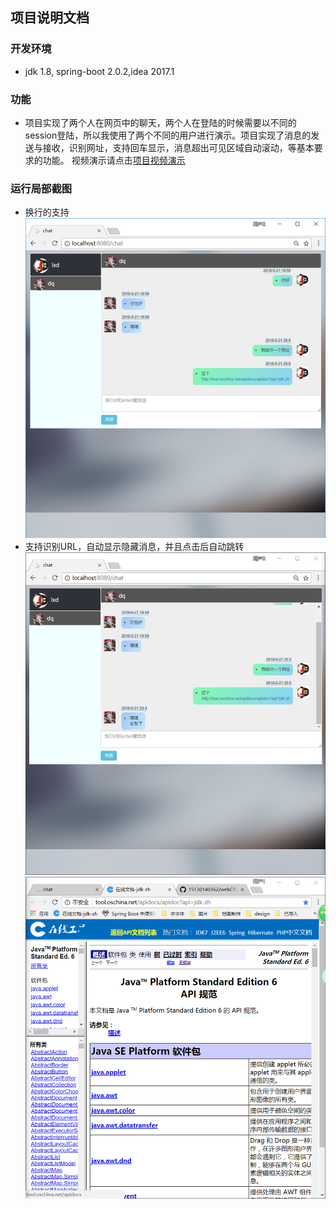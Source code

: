 ## 项目说明文档
### 开发环境 
* jdk 1.8, spring-boot 2.0.2,idea 2017.1
### 功能
*  项目实现了两个人在网页中的聊天，两个人在登陆的时候需要以不同的session登陆，所以我使用了两个不同的用户进行演示。项目实现了消息的发送与接收，识别网址，支持回车显示，消息超出可见区域自动滚动，等基本要求的功能。
视频演示请点击[项目视频演示](https://github.com/15130140362/webChat/blob/master/demovideo/%E4%BD%9C%E5%93%81%E8%A7%86%E9%A2%91.mp4)
### 运行局部截图
* 换行的支持
![支持回车](https://github.com/15130140362/webChat/blob/master/images/chat.png)
* 支持识别URL，自动显示隐藏消息，并且点击后自动跳转
![scroll](https://github.com/15130140362/webChat/blob/master/images/scroll.png)
![跳转](https://github.com/15130140362/webChat/blob/master/images/href.png)

